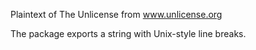 Plaintext of The Unlicense from www.unlicense.org

The package exports a string with Unix-style line breaks.
